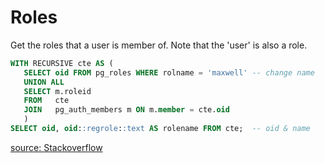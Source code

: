 # Roles

Get the roles that a user is member of. Note that the 'user' is also a role.
```sql
WITH RECURSIVE cte AS (
   SELECT oid FROM pg_roles WHERE rolname = 'maxwell' -- change name
   UNION ALL
   SELECT m.roleid
   FROM   cte
   JOIN   pg_auth_members m ON m.member = cte.oid
   )
SELECT oid, oid::regrole::text AS rolename FROM cte;  -- oid & name
```

[source: Stackoverflow](https://dba.stackexchange.com/questions/56096/how-to-get-all-roles-that-a-user-is-a-member-of-including-inherited-roles)
